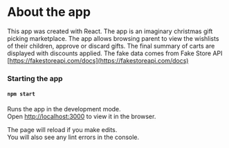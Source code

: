 # About the app

This app was created with React. The app is an imaginary christmas gift picking marketplace. The app allows browsing parent to view the wishlists of their children, approve or discard gifts. The final summary of carts are displayed with discounts applied. The fake data comes from Fake Store API [https://fakestoreapi.com/docs](https://fakestoreapi.com/docs)


### Starting the app

#### `npm start`

Runs the app in the development mode.\
Open [http://localhost:3000](http://localhost:3000) to view it in the browser.

The page will reload if you make edits.\
You will also see any lint errors in the console.

